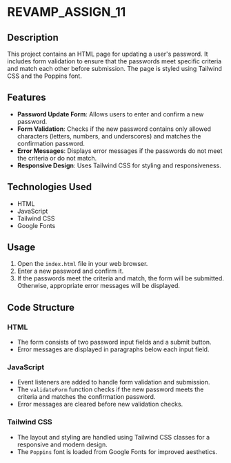 # REVAMP_ASSIGN_11

## Description

This project contains an HTML page for updating a user's password. It includes form validation to ensure that the passwords meet specific criteria and match each other before submission. The page is styled using Tailwind CSS and the Poppins font.

## Features

- **Password Update Form**: Allows users to enter and confirm a new password.
- **Form Validation**: Checks if the new password contains only allowed characters (letters, numbers, and underscores) and matches the confirmation password.
- **Error Messages**: Displays error messages if the passwords do not meet the criteria or do not match.
- **Responsive Design**: Uses Tailwind CSS for styling and responsiveness.

## Technologies Used

- HTML
- JavaScript
- Tailwind CSS
- Google Fonts

## Usage

1. Open the `index.html` file in your web browser.
2. Enter a new password and confirm it.
3. If the passwords meet the criteria and match, the form will be submitted. Otherwise, appropriate error messages will be displayed.

## Code Structure

### HTML

- The form consists of two password input fields and a submit button.
- Error messages are displayed in paragraphs below each input field.

### JavaScript

- Event listeners are added to handle form validation and submission.
- The `validateForm` function checks if the new password meets the criteria and matches the confirmation password.
- Error messages are cleared before new validation checks.

### Tailwind CSS

- The layout and styling are handled using Tailwind CSS classes for a responsive and modern design.
- The `Poppins` font is loaded from Google Fonts for improved aesthetics.

